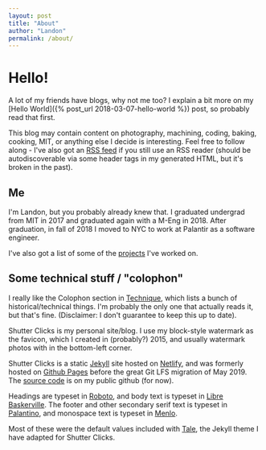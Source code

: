 ```yaml
---
layout: post
title: "About"
author: "Landon"
permalink: /about/
---
```


# Hello!

A lot of my friends have blogs, why not me too? I explain a bit more on my [Hello World]({% post_url 2018-03-07-hello-world %}) post, so probably read that first.

This blog may contain content on photography, machining, coding, baking, cooking, MIT, or anything else I decide is interesting. Feel free to follow along - I've also got an [RSS feed](/feed.xml) if you still use an RSS reader (should be autodiscoverable via some header tags in my generated HTML, but it's broken in the past).

## Me

I'm Landon, but you probably already knew that. I graduated undergrad from MIT in 2017 and graduated again with a M-Eng in 2018. After graduation, in fall of 2018 I moved to NYC to work at Palantir as a software engineer.

I've also got a list of some of the [projects](/projects) I've worked on.

## Some technical stuff / "colophon"

I really like the Colophon section in [Technique](technique.mit.edu), which lists a bunch of historical/technical things. I'm probably the only one that actually reads it, but that's fine. (Disclaimer: I don't guarantee to keep this up to date).

Shutter Clicks is my personal site/blog. I use my block-style watermark as the favicon, which I created in (probably?) 2015, and usually watermark photos with in the bottom-left corner.

Shutter Clicks is a static [Jekyll](https://jekyllrb.com/) site hosted on [Netlify](https://www.netlify.com/), and was formerly hosted on [Github Pages](https://pages.github.com/) before the great Git LFS migration of May 2019. The [source code](https://github.com/lycarter/blog) is on my public github (for now).

Headings are typeset in [Roboto](https://fonts.google.com/specimen/Roboto), and body text is typeset in [Libre Baskerville](https://fonts.google.com/specimen/Libre+Baskerville). The footer and other secondary serif text is typeset in [Palantino](https://www.linotype.com/57056/palatino-linotype-family.html), and monospace text is typeset in [Menlo](https://en.wikipedia.org/wiki/Menlo_(typeface)).

Most of these were the default values included with [Tale](https://github.com/chesterhow/tale/), the Jekyll theme I have adapted for Shutter Clicks.